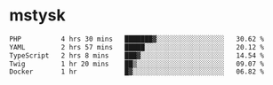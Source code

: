 # mstysk

<!--START_SECTION:waka-->

```txt
PHP          4 hrs 30 mins   ███████▓░░░░░░░░░░░░░░░░░   30.62 %
YAML         2 hrs 57 mins   █████░░░░░░░░░░░░░░░░░░░░   20.12 %
TypeScript   2 hrs 8 mins    ███▓░░░░░░░░░░░░░░░░░░░░░   14.54 %
Twig         1 hr 20 mins    ██▒░░░░░░░░░░░░░░░░░░░░░░   09.07 %
Docker       1 hr            █▓░░░░░░░░░░░░░░░░░░░░░░░   06.82 %
```

<!--END_SECTION:waka-->

